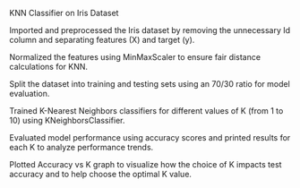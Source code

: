 KNN Classifier on Iris Dataset

Imported and preprocessed the Iris dataset by removing the unnecessary Id column and separating features (X) and target (y).

Normalized the features using MinMaxScaler to ensure fair distance calculations for KNN.

Split the dataset into training and testing sets using an 70/30 ratio for model evaluation.

Trained K-Nearest Neighbors classifiers for different values of K (from 1 to 10) using KNeighborsClassifier.

Evaluated model performance using accuracy scores and printed results for each K to analyze performance trends.

Plotted Accuracy vs K graph to visualize how the choice of K impacts test accuracy and to help choose the optimal K value.
